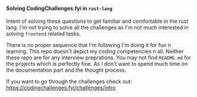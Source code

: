 #### Solving CodingChallenges.fyi in `rust-lang`
Intent of solving these questions to get familiar and comfortable in the rust lang.
I'm not trying to solve all the challenges as I'm not much interested in solving
`frontend` related tasks.


There is no proper sequence that I'm following I'm doing it for fun n learning.
This repo doesn't depict my coding competencies n all. Neither these repo are for any
interview preprations. You may not find `README.md` for the projects which is perfectly
fine. As I don't want to spend much time on the documentation part and the thought process.

If you want to go through the challenges check out: https://codingchallenges.fyi/challenges/intro

